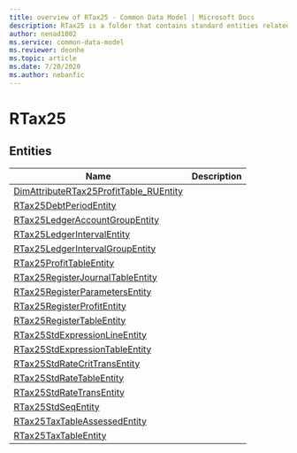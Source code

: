 ```yaml
---
title: overview of RTax25 - Common Data Model | Microsoft Docs
description: RTax25 is a folder that contains standard entities related to the Common Data Model.
author: nenad1002
ms.service: common-data-model
ms.reviewer: deonhe
ms.topic: article
ms.date: 7/20/2020
ms.author: nebanfic
---
```


# RTax25


## Entities

|Name|Description|
|---|---|
|[DimAttributeRTax25ProfitTable_RUEntity](DimAttributeRTax25ProfitTable_RUEntity.md)||
|[RTax25DebtPeriodEntity](RTax25DebtPeriodEntity.md)||
|[RTax25LedgerAccountGroupEntity](RTax25LedgerAccountGroupEntity.md)||
|[RTax25LedgerIntervalEntity](RTax25LedgerIntervalEntity.md)||
|[RTax25LedgerIntervalGroupEntity](RTax25LedgerIntervalGroupEntity.md)||
|[RTax25ProfitTableEntity](RTax25ProfitTableEntity.md)||
|[RTax25RegisterJournalTableEntity](RTax25RegisterJournalTableEntity.md)||
|[RTax25RegisterParametersEntity](RTax25RegisterParametersEntity.md)||
|[RTax25RegisterProfitEntity](RTax25RegisterProfitEntity.md)||
|[RTax25RegisterTableEntity](RTax25RegisterTableEntity.md)||
|[RTax25StdExpressionLineEntity](RTax25StdExpressionLineEntity.md)||
|[RTax25StdExpressionTableEntity](RTax25StdExpressionTableEntity.md)||
|[RTax25StdRateCritTransEntity](RTax25StdRateCritTransEntity.md)||
|[RTax25StdRateTableEntity](RTax25StdRateTableEntity.md)||
|[RTax25StdRateTransEntity](RTax25StdRateTransEntity.md)||
|[RTax25StdSeqEntity](RTax25StdSeqEntity.md)||
|[RTax25TaxTableAssessedEntity](RTax25TaxTableAssessedEntity.md)||
|[RTax25TaxTableEntity](RTax25TaxTableEntity.md)||
